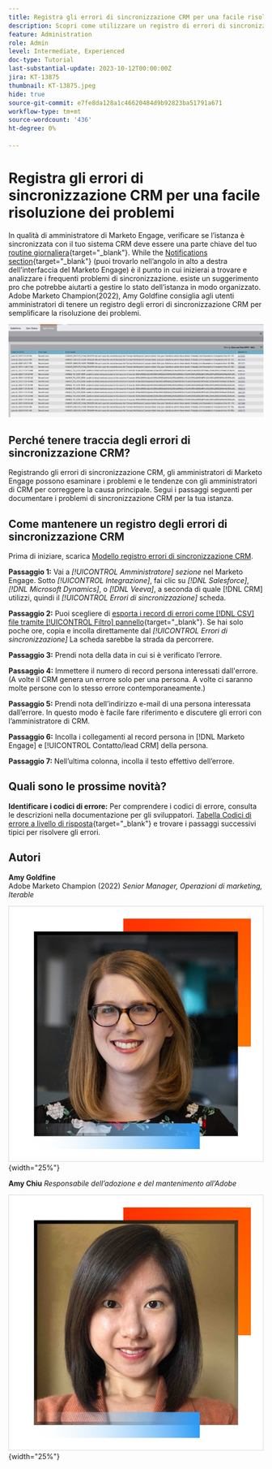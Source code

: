 ```yaml
---
title: Registra gli errori di sincronizzazione CRM per una facile risoluzione dei problemi
description: Scopri come utilizzare un registro di errori di sincronizzazione CRM per analizzare i problemi di sincronizzazione CRM e mantenerli in esecuzione senza problemi.
feature: Administration
role: Admin
level: Intermediate, Experienced
doc-type: Tutorial
last-substantial-update: 2023-10-12T00:00:00Z
jira: KT-13875
thumbnail: KT-13875.jpeg
hide: true
source-git-commit: e7fe8da128a1c46620484d9b92823ba51791a671
workflow-type: tm+mt
source-wordcount: '436'
ht-degree: 0%

---
```



# Registra gli errori di sincronizzazione CRM per una facile risoluzione dei problemi

In qualità di amministratore di Marketo Engage, verificare se l’istanza è sincronizzata con il tuo sistema CRM deve essere una parte chiave del tuo [routine giornaliera](https://nation.marketo.com/t5/champion-program-blogs/my-marketo-morning-routine-tips-for-driving-marketing-operation/ba-p/247508){target="_blank"}. While the [Notifications section](https://experienceleague.adobe.com/docs/marketo/using/product-docs/core-marketo-concepts/miscellaneous/notification-types.html){target="_blank"} (puoi trovarlo nell’angolo in alto a destra dell’interfaccia del Marketo Engage) è il punto in cui inizierai a trovare e analizzare i frequenti problemi di sincronizzazione. esiste un suggerimento pro che potrebbe aiutarti a gestire lo stato dell’istanza in modo organizzato.  Adobe Marketo Champion(2022), Amy Goldfine consiglia agli utenti amministratori di tenere un registro degli errori di sincronizzazione CRM per semplificare la risoluzione dei problemi.

![Schermata della scheda Errori di sincronizzazione](/help/tutorial-inherited-instance/_assets/Marketo_Engage_Admin_Salesforce_Sync_Errors_Tab.png)

## Perché tenere traccia degli errori di sincronizzazione CRM?

Registrando gli errori di sincronizzazione CRM, gli amministratori di Marketo Engage possono esaminare i problemi e le tendenze con gli amministratori di CRM per correggere la causa principale. Segui i passaggi seguenti per documentare i problemi di sincronizzazione CRM per la tua istanza.

## Come mantenere un registro degli errori di sincronizzazione CRM

Prima di iniziare, scarica [Modello registro errori di sincronizzazione CRM](/help/tutorial-inherited-instance/_assets/downloads/Adobe-Marketo-Engage_CRM-Sync-Error-Log-Template.xlsx).

**Passaggio 1:** Vai a *[!UICONTROL Amministratore] sezione* nel Marketo Engage. Sotto *[!UICONTROL Integrazione]*, fai clic su *[!DNL Salesforce]*, *[!DNL Microsoft Dynamics]*, o *[!DNL Veeva]*, a seconda di quale [!DNL CRM] utilizzi, quindi il *[!UICONTROL Errori di sincronizzazione]* scheda.

**Passaggio 2:** Puoi scegliere di [esporta i record di errori come [!DNL CSV] file tramite [!UICONTROL Filtro] pannello](https://experienceleague.adobe.com/docs/marketo/using/product-docs/crm-sync/salesforce-sync/salesforce-sync-errors.html#filter-sync-errors){target="_blank"}. Se hai solo poche ore, copia e incolla direttamente dal *[!UICONTROL Errori di sincronizzazione]* La scheda sarebbe la strada da percorrere.

**Passaggio 3:** Prendi nota della data in cui si è verificato l’errore.

**Passaggio 4:** Immettere il numero di record persona interessati dall&#39;errore. (A volte il CRM genera un errore solo per una persona. A volte ci saranno molte persone con lo stesso errore contemporaneamente.)

**Passaggio 5:** Prendi nota dell’indirizzo e-mail di una persona interessata dall’errore. In questo modo è facile fare riferimento e discutere gli errori con l’amministratore di CRM.

**Passaggio 6:** Incolla i collegamenti al record persona in [!DNL Marketo Engage] e [!UICONTROL Contatto/lead CRM] della persona.

**Passaggio 7:** Nell’ultima colonna, incolla il testo effettivo dell’errore.

## Quali sono le prossime novità?

**Identificare i codici di errore:** Per comprendere i codici di errore, consulta le descrizioni nella documentazione per gli sviluppatori. [Tabella Codici di errore a livello di risposta](https://developers.marketo.com/rest-api/error-codes/#response_level_error_codes){target="_blank"} e trovare i passaggi successivi tipici per risolvere gli errori.

## Autori

**Amy Goldfine**\
Adobe Marketo Champion (2022)
*Senior Manager, Operazioni di marketing, Iterable*

![Amy Goldfine](/help/tutorial-inherited-instance/_assets/authors/Customer_Author_Amy_Goldfine.png){width="25%"}

**Amy Chiu**
*Responsabile dell’adozione e del mantenimento all’Adobe*

![Amy Chiu](/help/tutorial-inherited-instance/_assets/authors/Adobe_Author_Amy_Chiu.png){width="25%"}

